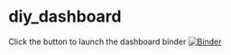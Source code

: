 # diy_dashboard
Click the button to launch the dashboard binder
[![Binder](https://mybinder.org/badge_logo.svg)](https://mybinder.org/v2/gh/NM-bt19540/diy_dashboard/HEAD?urlpath=voila%2Frender%2FDashboard.ipynb)

